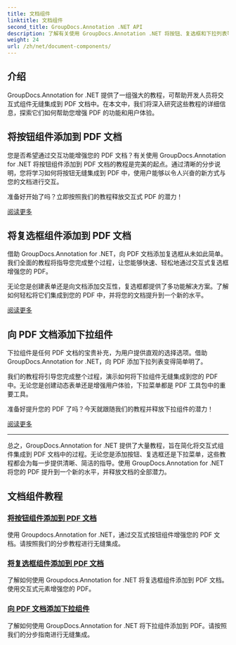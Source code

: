 ```yaml
---
title: 文档组件
linktitle: 文档组件
second_title: GroupDocs.Annotation .NET API
description: 了解有关使用 GroupDocs.Annotation .NET 将按钮、复选框和下拉列表等交互式组件集成到 PDF 文档中的综合教程。
weight: 24
url: /zh/net/document-components/
---
```

## 介绍

GroupDocs.Annotation for .NET 提供了一组强大的教程，可帮助开发人员将交互式组件无缝集成到 PDF 文档中。在本文中，我们将深入研究这些教程的详细信息，探索它们如何帮助您增强 PDF 的功能和用户体验。

## 将按钮组件添加到 PDF 文档

您是否希望通过交互功能增强您的 PDF 文档？有关使用 GroupDocs.Annotation for .NET 将按钮组件添加到 PDF 文档的教程是完美的起点。通过清晰的分步说明，您将学习如何将按钮无缝集成到 PDF 中，使用户能够以令人兴奋的新方式与您的文档进行交互。

准备好开始了吗？立即按照我们的教程释放交互式 PDF 的潜力！

[阅读更多](./add-button-component-to-pdf/)

## 将复选框组件添加到 PDF 文档

借助 GroupDocs.Annotation for .NET，向 PDF 文档添加复选框从未如此简单。我们全面的教程将指导您完成整个过程，让您能够快速、轻松地通过交互式复选框增强您的 PDF。

无论您是创建表单还是向文档添加交互性，复选框都提供了多功能解决方案。了解如何轻松将它们集成到您的 PDF 中，并将您的文档提升到一个新的水平。

[阅读更多](./add-checkbox-component-to-pdf/)

## 向 PDF 文档添加下拉组件

下拉组件是任何 PDF 文档的宝贵补充，为用户提供直观的选择选项。借助 GroupDocs.Annotation for .NET，向 PDF 添加下拉列表变得简单明了。

我们的教程将引导您完成整个过程，演示如何将下拉组件无缝集成到您的 PDF 中。无论您是创建动态表单还是增强用户体验，下拉菜单都是 PDF 工具包中的重要工具。

准备好提升您的 PDF 了吗？今天就跟随我们的教程并释放下拉组件的潜力！

[阅读更多](./add-dropdown-component-to-pdf/)

---

总之，GroupDocs.Annotation for .NET 提供了大量教程，旨在简化将交互式组件集成到 PDF 文档中的过程。无论您是添加按钮、复选框还是下拉菜单，这些教程都会为每一步提供清晰、简洁的指导。使用 GroupDocs.Annotation for .NET 将您的 PDF 提升到一个新的水平，并释放文档的全部潜力。
## 文档组件教程
### [将按钮组件添加到 PDF 文档](./add-button-component-to-pdf/)
使用 Groupdocs.Annotation for .NET，通过交互式按钮组件增强您的 PDF 文档。请按照我们的分步教程进行无缝集成。
### [将复选框组件添加到 PDF 文档](./add-checkbox-component-to-pdf/)
了解如何使用 Groupdocs.Annotation for .NET 将复选框组件添加到 PDF 文档。使用交互式元素增强您的 PDF。
### [向 PDF 文档添加下拉组件](./add-dropdown-component-to-pdf/)
了解如何使用 GroupDocs.Annotation for .NET 将下拉组件添加到 PDF。请按照我们的分步指南进行无缝集成。